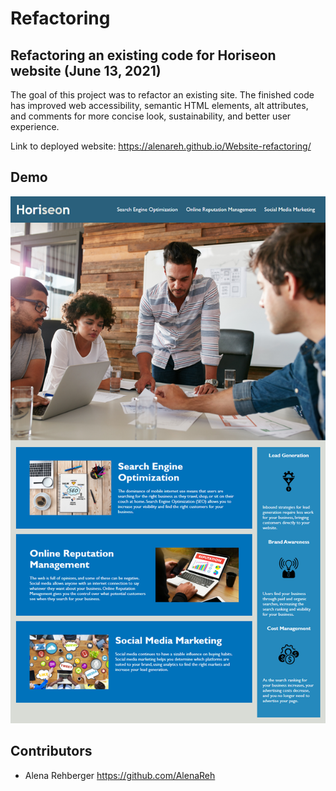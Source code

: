 # Refactoring

## Refactoring an existing code for Horiseon website (June 13, 2021)

The goal of this project was to refactor an existing site. The finished code has improved web accessibility, semantic HTML elements, alt attributes, and comments for more concise look, sustainability, and better user experience. 

Link to deployed website:
https://alenareh.github.io/Website-refactoring/

## Demo

![alt text](assets/images/Horiseon-demo.png)

## Contributors

- Alena Rehberger <https://github.com/AlenaReh>
